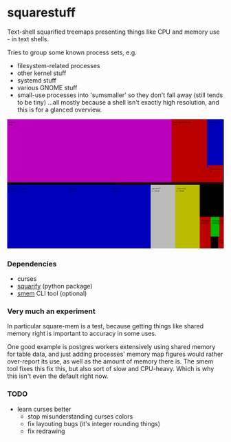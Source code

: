 # squarestuff

Text-shell squarified treemaps presenting things like CPU and memory use - in text shells.

Tries to group some known process sets, e.g. 
- filesystem-related processes
- other kernel stuff
- systemd stuff 
- various GNOME stuff 
- small-use processes into 'sumsmaller' so they don't fall away (still tends to be tiny)
...all mostly because a shell isn't exactly high resolution, and this is for a glanced overview.

![CPU and memory, split in tmux](/screenshots/squarestuff.png?raw=true)


### Dependencies
- curses
- [squarify](https://github.com/laserson/squarify) (python package)   
- [smem](https://www.selenic.com/smem/) CLI tool (optional)


### Very much an experiment
In particular square-mem is a test, because getting things like shared memory right is important to accuracy in some uses.

One good example is postgres workers extensively using shared memory for table data, and just adding processes' memory map figures would rather over-report its use, as well as the amount of memory there is.
The smem tool fixes this fix this, but also sort of slow and CPU-heavy. Which is why this isn't even the default right now.

### TODO
- learn curses better
    - stop misunderstanding curses colors
    - fix layouting bugs (it's integer rounding things)
    - fix redrawing


